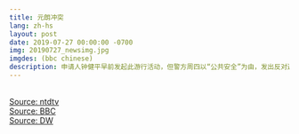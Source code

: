 ```yaml
---
title: 元朗冲突
lang: zh-hs
layout: post
date: 2019-07-27 00:00:00 -0700
img: 20190727_newsimg.jpg
imgdes: (bbc chinese)
description: 申请人钟健平早前发起此游行活动，但警方周四以“公共安全”为由，发出反对通知书，意味警方可以直接拘捕游行人士，并以非法集会的罪名控告。但周六下午，仍有大批市民在元朗主要街道游行，之后示威者和警察再次爆发冲突。截至周日上午共有24人受伤，其中2人情况严重。
---
```


<br>[Source: ntdtv](https://www.ntdtv.com/gb/2019/07/27/a102631398.html)
<br>[Source: BBC](https://www.bbc.com/zhongwen/simp/chinese-news-49137877)
<br>[Source: DW](https://www.dw.com/zh/%E5%85%83%E6%9C%97727%E6%B8%B8%E8%A1%8C-%E8%AD%A6%E6%96%B9%E5%82%AC%E6%B3%AA%E5%BC%B9%E5%BC%80%E9%81%93/a-49767930)
